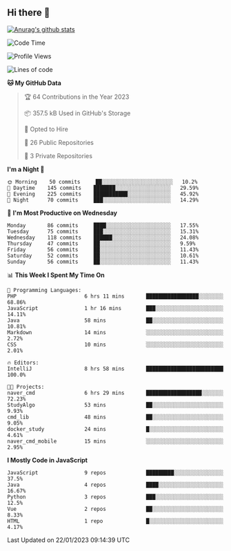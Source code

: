 ## Hi there 👋

[![Anurag's github stats](https://github-readme-stats.vercel.app/api?username=Songwonseok)](https://github.com/anuraghazra/github-readme-stats)



<!--START_SECTION:waka-->
![Code Time](http://img.shields.io/badge/Code%20Time-2%2C034%20hrs%2022%20mins-blue)

![Profile Views](http://img.shields.io/badge/Profile%20Views-37-blue)

![Lines of code](https://img.shields.io/badge/From%20Hello%20World%20I%27ve%20Written-3%20Million%20lines%20of%20code-blue)

**🐱 My GitHub Data** 

> 🏆 64 Contributions in the Year 2023
 > 
> 📦 357.5 kB Used in GitHub's Storage 
 > 
> 💼 Opted to Hire
 > 
> 📜 26 Public Repositories 
 > 
> 🔑 3 Private Repositories  
 > 
**I'm a Night 🦉** 

```text
🌞 Morning    50 commits     ██░░░░░░░░░░░░░░░░░░░░░░░   10.2% 
🌆 Daytime    145 commits    ███████░░░░░░░░░░░░░░░░░░   29.59% 
🌃 Evening    225 commits    ███████████░░░░░░░░░░░░░░   45.92% 
🌙 Night      70 commits     ███░░░░░░░░░░░░░░░░░░░░░░   14.29%

```
📅 **I'm Most Productive on Wednesday** 

```text
Monday       86 commits     ████░░░░░░░░░░░░░░░░░░░░░   17.55% 
Tuesday      75 commits     ███░░░░░░░░░░░░░░░░░░░░░░   15.31% 
Wednesday    118 commits    ██████░░░░░░░░░░░░░░░░░░░   24.08% 
Thursday     47 commits     ██░░░░░░░░░░░░░░░░░░░░░░░   9.59% 
Friday       56 commits     ██░░░░░░░░░░░░░░░░░░░░░░░   11.43% 
Saturday     52 commits     ██░░░░░░░░░░░░░░░░░░░░░░░   10.61% 
Sunday       56 commits     ██░░░░░░░░░░░░░░░░░░░░░░░   11.43%

```


📊 **This Week I Spent My Time On** 

```text
💬 Programming Languages: 
PHP                      6 hrs 11 mins       █████████████████░░░░░░░░   68.86% 
JavaScript               1 hr 16 mins        ███░░░░░░░░░░░░░░░░░░░░░░   14.11% 
Java                     58 mins             ██░░░░░░░░░░░░░░░░░░░░░░░   10.81% 
Markdown                 14 mins             ░░░░░░░░░░░░░░░░░░░░░░░░░   2.72% 
CSS                      10 mins             ░░░░░░░░░░░░░░░░░░░░░░░░░   2.01%

🔥 Editors: 
IntelliJ                 8 hrs 58 mins       █████████████████████████   100.0%

🐱‍💻 Projects: 
naver_cmd                6 hrs 29 mins       ██████████████████░░░░░░░   72.23% 
StudyAlgo                53 mins             ██░░░░░░░░░░░░░░░░░░░░░░░   9.93% 
cmd_lib                  48 mins             ██░░░░░░░░░░░░░░░░░░░░░░░   9.05% 
docker_study             24 mins             █░░░░░░░░░░░░░░░░░░░░░░░░   4.61% 
naver_cmd_mobile         15 mins             ░░░░░░░░░░░░░░░░░░░░░░░░░   2.95%

```

**I Mostly Code in JavaScript** 

```text
JavaScript               9 repos             █████████░░░░░░░░░░░░░░░░   37.5% 
Java                     4 repos             ████░░░░░░░░░░░░░░░░░░░░░   16.67% 
Python                   3 repos             ███░░░░░░░░░░░░░░░░░░░░░░   12.5% 
Vue                      2 repos             ██░░░░░░░░░░░░░░░░░░░░░░░   8.33% 
HTML                     1 repo              █░░░░░░░░░░░░░░░░░░░░░░░░   4.17%

```



 Last Updated on 22/01/2023 09:14:39 UTC
<!--END_SECTION:waka-->
